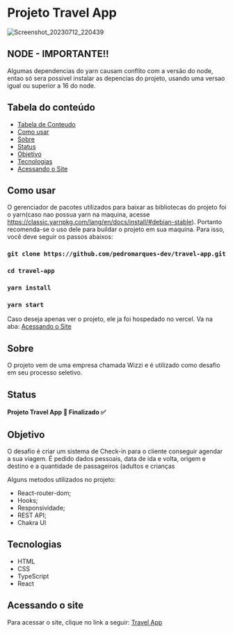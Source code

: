 # Projeto Travel App
![Screenshot_20230712_220439](https://github.com/pedromarques-dev/travel-app/assets/81711739/4bc2142d-4598-4a3d-ba21-d4751892dccf)


## NODE - IMPORTANTE!!

Algumas dependencias do yarn causam conflito com a versão do node, entao só sera possivel instalar as depencias do projeto, usando uma versao igual ou superior a 16 do node. 


## Tabela do conteúdo

   * [Tabela de Conteudo](#tabela-de-conteudo)
   * [Como usar](#Como-usar)
   * [Sobre](#Sobre)
   * [Status](#status)
   * [Objetivo](#objetivo)
   * [Tecnologias](#tecnologias)
   * [Acessando o Site](#Acessando-o-Site)

## Como usar
 O gerenciador de pacotes utilizados para baixar as bibliotecas do projeto foi o yarn(caso nao possua yarn na maquina, acesse https://classic.yarnpkg.com/lang/en/docs/install/#debian-stable). Portanto recomenda-se o uso dele para buildar o projeto em sua maquina. Para isso, você deve seguir os passos abaixos:

### `git clone https://github.com/pedromarques-dev/travel-app.git`
### `cd travel-app`
### `yarn install`
### `yarn start`

Caso deseja apenas ver o projeto, ele ja foi hospedado no vercel. Va na aba: [Acessando o Site](#Acessando-o-Site)

## Sobre
  O projeto vem de uma empresa chamada Wizzi e é utilizado como desafio em seu processo seletivo.

## Status
 
  #### Projeto Travel App 🚀 Finalizado ✅
       
## Objetivo

  O desafio é criar um sistema de Check-in para o cliente conseguir agendar a sua viagem. É pedido dados pessoais, data de ida e volta, origem e destino e a quantidade de passageiros (adultos e crianças 
 
  Alguns metodos utilizados no projeto:
   
   * React-router-dom;
   * Hooks;
   * Responsividade;
   * REST API;
   * Chakra UI
 
## Tecnologias

 * HTML
 * CSS
 * TypeScript
 * React


## Acessando o site

  Para acessar o site, clique no link a seguir: <a href='https://travel-app-roan.vercel.app/' target='_blank'>Travel App</a>
